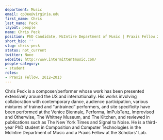 ```yaml
---
department: Music
email: cp3ee@virginia.edu
first_name: Chris
last_name: Peck
layout: people
name: Chris Peck
position: PhD Candidate, McIntire Department of Music | Praxis Fellow 2012-2013
short_bio: ''
slug: chris-peck
status: not_current
twitter: None
website: http://www.intermittentmusic.com/
people-category:
- student
roles:
- Praxis Fellow, 2012–2013
---
```


Chris Peck is a composer/performer whose work has been presented extensively around the US and internationally. His works involving collaboration with contemporary dance, audience participation, various mixtures of trained and “untrained” performers, and site specificity have been performed at the Venice Biennale, Performa, ImPulsTanz, Improvised and Otherwise, The Whitney Museum, and The Kitchen, and reviewed in publications such as The New York Times and Signal to Noise. He is a third-year PhD student in Composition and Computer Technologies in the McIntire Department of Music and a Praxis Fellow at the Scholars' Lab.
